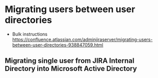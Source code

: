 # Migrating users between user directories
* Bulk instructions https://confluence.atlassian.com/adminjiraserver/migrating-users-between-user-directories-938847059.html

## Migrating single user from JIRA Internal Directory into Microsoft Active Directory

